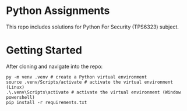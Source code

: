 # Python Assignments

This repo includes solutions for Python For Security (TPS6323) subject.

# Getting Started

After cloning and navigate into the repo:
```shell
py -m venv .venv # create a Python virtual environment
source .venv/Scripts/activate # activate the virtual environment (Linux)
.\.venv\Scripts\activate # activate the virtual environment (Window powershell)
pip install -r requirements.txt
```
